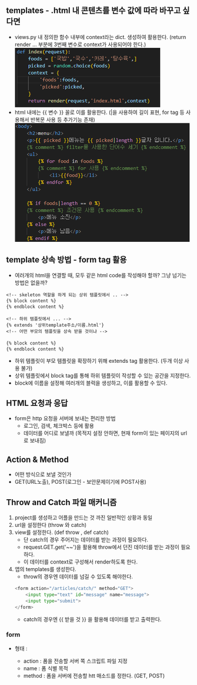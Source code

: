 ## templates - .html 내 콘텐츠를 변수 값에 따라 바꾸고 싶다면
- views.py 내 정의한 함수 내부에 context라는 dict. 생성하여 활용한다. (return render ... 부분에 3번째 변수로 context가 사용되어야 한다.)
    ![Alt text](image-4.png)
- html 내에는 {{ 변수 }} 꼴로 이를 활용한다. (|을 사용하여 길이 표현, for tag 등 사용해서 반복문 사용 등 추가기능 존재)
    ![Alt text](image-5.png)

## template 상속 방법 - form tag 활용
- 여러개의 html을 연결할 때, 모두 같은 html code를 작성해야 할까? 그냥 넘기는 방법은 없을까?
```django
<!-- skeleton 역할을 하게 되는 상위 템플릿에서 .. -->
{% block content %}
{% endblock content %}

<!-- 하위 템플릿에서 ... -->
{% extends '상위template주소/이름.html'}
<!-- 어떤 부모의 템플릿을 상속 받을 것이냐 -->

{% block content %}
{% endblock content %}
```
- 하위 템플릿이 부모 템플릿을 확장하기 위해 extends tag 활용한다. (두개 이상 사용 불가)
- 상위 템플릿에서 block tag를 통해 하위 템플릿이 작성할 수 있는 공간을 지정한다.
- block에 이름을 설정해 여러개의 블럭을 생성하고, 이를 활용할 수 있다.

## HTML 요청과 응답
- form은 http 요청을 서버에 보내는 편리한 방법
    - 로그인, 검색, 체크박스 등에 활용
    - 데이터를 어디로 보낼까 (목적지 설정 안하면, 현재 form이 있는 페이지의 url로 보내짐)

## Action & Method
- 어떤 방식으로 보낼 것인가
- GET(URL노출), POST(로그인 - 보안문제이기에 POST사용)

## Throw and Catch 파일 매커니즘
1. project를 생성하고 어플을 만드는 것 까진 일반적인 상황과 동일
2. url을 설정한다 (throw 와 catch)
3. view를 설정한다. (def throw , def catch)
    - 단 catch의 경우 주어지는 데이터를 받는 과정이 필요하다.
    - request.GET.get('~~')을 활용해 throw에서 던진 데이터를 받는 과정이 필요하다.
    - 이 데이터를 context로 구성해서 render하도록 한다.
4. 앱의 templates를 생성한다.
    - throw의 경우엔 데이터를 넘길 수 있도록 해야한다.
    ```python
    <form action="/articles/catch/" method="GET">
        <input type="text" id="message" name="message">
        <input type="submit">
    </form>
    ```
    - catch의 경우엔 {{ 받을 것 }} 을 활용해 데이터를 받고 출력한다.

### form
- 형태 : <form action = "경로" method = "어떤 매소드">
    - action : 폼을 전송할 서버 쪽 스크립트 파일 지정
    - name : 폼 식별 목적
    - method : 폼을 서버에 전송할 htt 매소드를 정한다. (GET, POST)